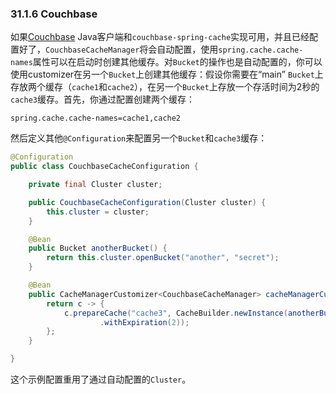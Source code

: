 ### 31.1.6 Couchbase

如果[Couchbase](https://www.couchbase.com/) Java客户端和`couchbase-spring-cache`实现可用，并且已经配置好了，`CouchbaseCacheManager`将会自动配置，使用`spring.cache.cache-names`属性可以在启动时创建其他缓存。对`Bucket`的操作也是自动配置的，你可以使用customizer在另一个`Bucket`上创建其他缓存：假设你需要在“main” `Bucket`上存放两个缓存（`cache1`和`cache2`），在另一个`Bucket`上存放一个存活时间为2秒的`cache3`缓存。首先，你通过配置创建两个缓存：

```properties
spring.cache.cache-names=cache1,cache2
```

然后定义其他`@Configuration`来配置另一个`Bucket`和`cache3`缓存：
```java
@Configuration
public class CouchbaseCacheConfiguration {

    private final Cluster cluster;

    public CouchbaseCacheConfiguration(Cluster cluster) {
        this.cluster = cluster;
    }

    @Bean
    public Bucket anotherBucket() {
        return this.cluster.openBucket("another", "secret");
    }

    @Bean
    public CacheManagerCustomizer<CouchbaseCacheManager> cacheManagerCustomizer() {
        return c -> {
            c.prepareCache("cache3", CacheBuilder.newInstance(anotherBucket())
                    .withExpiration(2));
        };
    }

}
```
这个示例配置重用了通过自动配置的`Cluster`。
